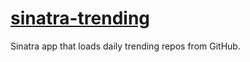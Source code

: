 # [sinatra-trending](https://sinatra-trending.herokuapp.com/)
Sinatra app that loads daily trending repos from GitHub.
